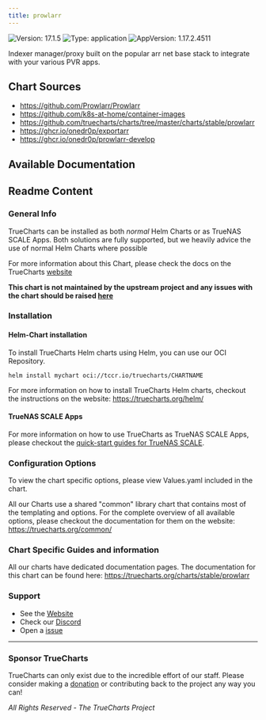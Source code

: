 ```yaml
---
title: prowlarr
---
```


![Version: 17.1.5](https://img.shields.io/badge/Version-17.1.5-informational?style=flat-square) ![Type: application](https://img.shields.io/badge/Type-application-informational?style=flat-square) ![AppVersion: 1.17.2.4511](https://img.shields.io/badge/AppVersion-1.17.2.4511-informational?style=flat-square)

Indexer manager/proxy built on the popular arr net base stack to integrate with your various PVR apps.

## Chart Sources

- https://github.com/Prowlarr/Prowlarr
- https://github.com/k8s-at-home/container-images
- https://github.com/truecharts/charts/tree/master/charts/stable/prowlarr
- https://ghcr.io/onedr0p/exportarr
- https://ghcr.io/onedr0p/prowlarr-develop

## Available Documentation


## Readme Content


### General Info

TrueCharts can be installed as both _normal_ Helm Charts or as TrueNAS SCALE Apps.
Both solutions are fully supported, but we heavily advice the use of normal Helm Charts where possible

For more information about this Chart, please check the docs on the TrueCharts [website](https://truecharts.org/charts/stable/prowlarr)

**This chart is not maintained by the upstream project and any issues with the chart should be raised [here](https://github.com/truecharts/charts/issues/new/choose)**

### Installation

#### Helm-Chart installation

To install TrueCharts Helm charts using Helm, you can use our OCI Repository.

`helm install mychart oci://tccr.io/truecharts/CHARTNAME`

For more information on how to install TrueCharts Helm charts, checkout the instructions on the website: https://truecharts.org/helm/


#### TrueNAS SCALE Apps

For more information on how to use TrueCharts as TrueNAS SCALE Apps, please checkout the [quick-start guides for TrueNAS SCALE](https://truecharts.org/scale/guides/scale-intro).

### Configuration Options

To view the chart specific options, please view Values.yaml included in the chart.

All our Charts use a shared "common" library chart that contains most of the templating and options.
For the complete overview of all available options, please checkout the documentation for them on the website: https://truecharts.org/common/

### Chart Specific Guides and information

All our charts have dedicated documentation pages.
The documentation for this chart can be found here:
https://truecharts.org/charts/stable/prowlarr

### Support


- See the [Website](https://truecharts.org)
- Check our [Discord](https://discord.gg/tVsPTHWTtr)
- Open a [issue](https://github.com/truecharts/charts/issues/new/choose)

---

### Sponsor TrueCharts

TrueCharts can only exist due to the incredible effort of our staff.
Please consider making a [donation](https://truecharts.org/general/sponsor) or contributing back to the project any way you can!

_All Rights Reserved - The TrueCharts Project_
